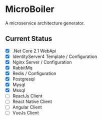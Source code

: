 # MicroBoiler
A microservice architecture generator.
## Current Status
- [x] .Net Core 2.1 WebApi
- [x] IdentityServer4 Template / Configuration
- [x] Nginx Server / Configuration
- [x] RabbitMq
- [x] Redis / Configuration
- [x] Postgresql
- [x] Mysql
- [x] Mssql
- [ ] ReactJs Client
- [ ] React Native Client
- [ ] Angular Client
- [ ] VueJs Client